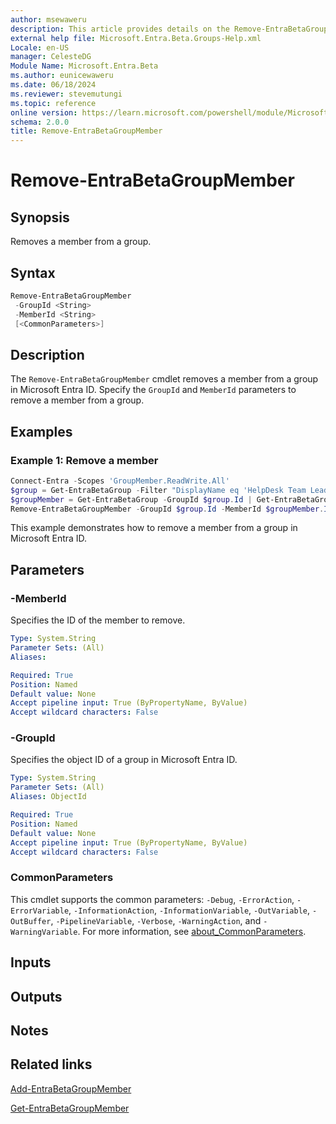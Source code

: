 ```yaml
---
author: msewaweru
description: This article provides details on the Remove-EntraBetaGroupMember command.
external help file: Microsoft.Entra.Beta.Groups-Help.xml
Locale: en-US
manager: CelesteDG
Module Name: Microsoft.Entra.Beta
ms.author: eunicewaweru
ms.date: 06/18/2024
ms.reviewer: stevemutungi
ms.topic: reference
online version: https://learn.microsoft.com/powershell/module/Microsoft.Entra.Beta/Remove-EntraBetaGroupMember
schema: 2.0.0
title: Remove-EntraBetaGroupMember
---
```


# Remove-EntraBetaGroupMember

## Synopsis

Removes a member from a group.

## Syntax

```powershell
Remove-EntraBetaGroupMember
 -GroupId <String>
 -MemberId <String>
 [<CommonParameters>]
```

## Description

The `Remove-EntraBetaGroupMember` cmdlet removes a member from a group in Microsoft Entra ID. Specify the `GroupId` and `MemberId` parameters to remove a member from a group.

## Examples

### Example 1: Remove a member

```powershell
Connect-Entra -Scopes 'GroupMember.ReadWrite.All'
$group = Get-EntraBetaGroup -Filter "DisplayName eq 'HelpDesk Team Leaders'"
$groupMember = Get-EntraBetaGroup -GroupId $group.Id | Get-EntraBetaGroupMember | Where-Object {$_.displayName -eq 'Adele Vance'}
Remove-EntraBetaGroupMember -GroupId $group.Id -MemberId $groupMember.Id
```

This example demonstrates how to remove a member from a group in Microsoft Entra ID.

## Parameters

### -MemberId

Specifies the ID of the member to remove.

```yaml
Type: System.String
Parameter Sets: (All)
Aliases:

Required: True
Position: Named
Default value: None
Accept pipeline input: True (ByPropertyName, ByValue)
Accept wildcard characters: False
```

### -GroupId

Specifies the object ID of a group in Microsoft Entra ID.

```yaml
Type: System.String
Parameter Sets: (All)
Aliases: ObjectId

Required: True
Position: Named
Default value: None
Accept pipeline input: True (ByPropertyName, ByValue)
Accept wildcard characters: False
```

### CommonParameters

This cmdlet supports the common parameters: `-Debug`, `-ErrorAction`, `-ErrorVariable`, `-InformationAction`, `-InformationVariable`, `-OutVariable`, `-OutBuffer`, `-PipelineVariable`, `-Verbose`, `-WarningAction`, and `-WarningVariable`. For more information, see [about_CommonParameters](https://go.microsoft.com/fwlink/?LinkID=113216).

## Inputs

## Outputs

## Notes

## Related links

[Add-EntraBetaGroupMember](Add-EntraBetaGroupMember.md)

[Get-EntraBetaGroupMember](Get-EntraBetaGroupMember.md)
